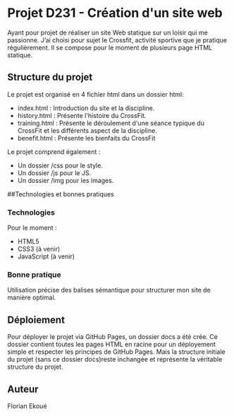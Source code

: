 # Projet D231 - Création d'un site web

Ayant pour projet de réaliser un site Web statique sur un loisir qui me passionne. J’ai choisi pour sujet le Crossfit, activité sportive que je pratique régulièrement. 
Il se compose pour le moment de plusieurs page HTML statique.

## Structure du projet

Le projet est organisé en 4 fichier html dans un dossier html:

- index.html : Introduction du site et la discipline.
- history.html : Présente l'histoire du CrossFit.
- training.html : Présente le déroulement d'une séance typique du CrossFit et les différents aspect de la discipline.
- benefit.html : Présente les bienfaits du CrossFit

Le projet comprend également :
 - Un dossier /css pour le style.
 - Un dossier /js pour le JS.
 - Un dossier /img pour les images.

##Technologies et bonnes pratiques

### Technologies

Pour le moment : 
- HTML5
- CSS3 (à venir)
- JavaScript (à venir)

### Bonne pratique

Utilisation précise des balises sémantique pour structurer mon site de manière optimal.

## Déploiement

Pour déployer le projet via GitHub Pages, un dossier docs a été crée. Ce dossier contient toutes les pages HTML en racine pour un déployement simple et respecter les principes de GitHub Pages. Mais la structure initiale du projet (sans ce dossier docs)reste inchangée et représente la véritable structure du projet.

## Auteur

Florian Ekoué